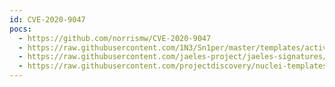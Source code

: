 ```yaml
---
id: CVE-2020-9047
pocs:
  - https://github.com/norrismw/CVE-2020-9047
  - https://raw.githubusercontent.com/1N3/Sn1per/master/templates/active/CVE-2020-9047_-_exacqVision_Web_Service_Remote_Code_Execution.sh
  - https://raw.githubusercontent.com/jaeles-project/jaeles-signatures/master/cves/exacqvision-web-service-rce-cve-2020-9047.yaml
  - https://raw.githubusercontent.com/projectdiscovery/nuclei-templates/master/cves/CVE-2020-9047.yaml
---
```

